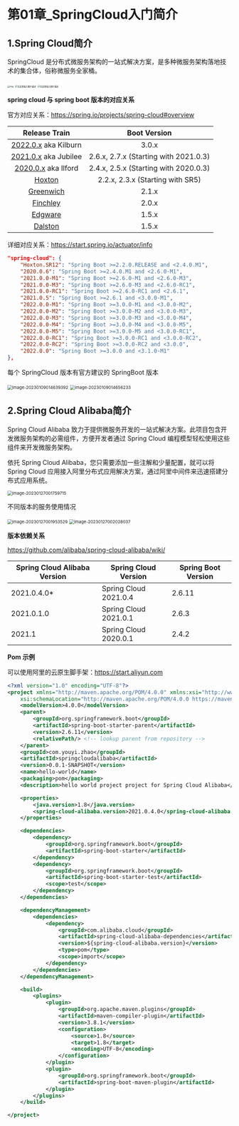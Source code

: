 # 第01章_SpringCloud入门简介

## 1.Spring Cloud简介

SpringCloud 是分布式微服务架构的一站式解决方案，是多种微服务架构落地技术的集合体，俗称微服务全家桶。

<img src="https://raw.githubusercontent.com/Famezyy/picture/master/notePictureBed/20200603155055794-fc07cd451761e5e06eb2c996682d5ef7-eec8bd.png" alt="img" style="zoom: 33%;" />

<img src="https://raw.githubusercontent.com/Famezyy/picture/master/notePictureBed/2020060315584195-ea7d2e5f5061ee36b08eb3cac7b6be3d-cc347c.png" alt="在这里插入图片描述" style="zoom: 33%;" />

<img src="https://raw.githubusercontent.com/Famezyy/picture/master/notePictureBed/20200603160047209-8a41543f45157695aba72b6e87d9519b-12c8c1.png" alt="在这里插入图片描述" style="zoom:33%;" />

**spring cloud 与 spring boot 版本的对应关系**

官方对应关系：https://spring.io/projects/spring-cloud#overview

|                        Release Train                         |             Boot Version              |
| :----------------------------------------------------------: | :-----------------------------------: |
| [2022.0.x](https://github.com/spring-cloud/spring-cloud-release/wiki/Spring-Cloud-2022.0-Release-Notes) aka Kilburn |                 3.0.x                 |
| [2021.0.x](https://github.com/spring-cloud/spring-cloud-release/wiki/Spring-Cloud-2021.0-Release-Notes) aka Jubilee | 2.6.x, 2.7.x (Starting with 2021.0.3) |
| [2020.0.x](https://github.com/spring-cloud/spring-cloud-release/wiki/Spring-Cloud-2020.0-Release-Notes) aka Ilford | 2.4.x, 2.5.x (Starting with 2020.0.3) |
| [Hoxton](https://github.com/spring-cloud/spring-cloud-release/wiki/Spring-Cloud-Hoxton-Release-Notes) |   2.2.x, 2.3.x (Starting with SR5)    |
| [Greenwich](https://github.com/spring-projects/spring-cloud/wiki/Spring-Cloud-Greenwich-Release-Notes) |                 2.1.x                 |
| [Finchley](https://github.com/spring-projects/spring-cloud/wiki/Spring-Cloud-Finchley-Release-Notes) |                 2.0.x                 |
| [Edgware](https://github.com/spring-projects/spring-cloud/wiki/Spring-Cloud-Edgware-Release-Notes) |                 1.5.x                 |
| [Dalston](https://github.com/spring-projects/spring-cloud/wiki/Spring-Cloud-Dalston-Release-Notes) |                 1.5.x                 |

详细对应关系：https://start.spring.io/actuator/info

```json
"spring-cloud": {
    "Hoxton.SR12": "Spring Boot >=2.2.0.RELEASE and <2.4.0.M1",
    "2020.0.6": "Spring Boot >=2.4.0.M1 and <2.6.0-M1",
    "2021.0.0-M1": "Spring Boot >=2.6.0-M1 and <2.6.0-M3",
    "2021.0.0-M3": "Spring Boot >=2.6.0-M3 and <2.6.0-RC1",
    "2021.0.0-RC1": "Spring Boot >=2.6.0-RC1 and <2.6.1",
    "2021.0.5": "Spring Boot >=2.6.1 and <3.0.0-M1",
    "2022.0.0-M1": "Spring Boot >=3.0.0-M1 and <3.0.0-M2",
    "2022.0.0-M2": "Spring Boot >=3.0.0-M2 and <3.0.0-M3",
    "2022.0.0-M3": "Spring Boot >=3.0.0-M3 and <3.0.0-M4",
    "2022.0.0-M4": "Spring Boot >=3.0.0-M4 and <3.0.0-M5",
    "2022.0.0-M5": "Spring Boot >=3.0.0-M5 and <3.0.0-RC1",
    "2022.0.0-RC1": "Spring Boot >=3.0.0-RC1 and <3.0.0-RC2",
    "2022.0.0-RC2": "Spring Boot >=3.0.0-RC2 and <3.0.0",
    "2022.0.0": "Spring Boot >=3.0.0 and <3.1.0-M1"
},
```

每个 SpringCloud 版本有官方建议的 SpringBoot 版本

<img src="https://raw.githubusercontent.com/Famezyy/picture/master/notePictureBed/image-20230109014639392-297e18d88777a0f60f1a731ad2a06a3c-34fff3.png" alt="image-20230109014639392" style="zoom:67%;" />

<img src="https://raw.githubusercontent.com/Famezyy/picture/master/notePictureBed/image-20230109014656233-33454c01ff4767331a483fd1f3aa73af-f99a45.png" alt="image-20230109014656233" style="zoom:67%;" />

## 2.Spring Cloud Alibaba简介

Spring Cloud Alibaba 致力于提供微服务开发的一站式解决方案。此项目包含开发微服务架构的必需组件，方便开发者通过 Spring Cloud 编程模型轻松使用这些组件来开发微服务架构。

依托 Spring Cloud Alibaba，您只需要添加一些注解和少量配置，就可以将 Spring Cloud 应用接入阿里分布式应用解决方案，通过阿里中间件来迅速搭建分布式应用系统。

<img src="https://raw.githubusercontent.com/Famezyy/picture/master/notePictureBed/202301270017733.png" alt="image-20230127001759715" style="zoom:67%;" />

不同版本的服务使用情况

<img src="https://raw.githubusercontent.com/Famezyy/picture/master/notePictureBed/202301270019547.png" alt="image-20230127001953529" style="zoom:67%;" />

<img src="https://raw.githubusercontent.com/Famezyy/picture/master/notePictureBed/202301270020054.png" alt="image-20230127002028037" style="zoom:67%;" />

**版本依赖关系**

https://github.com/alibaba/spring-cloud-alibaba/wiki/

| Spring Cloud Alibaba Version | Spring Cloud Version  | Spring Boot Version |
| ---------------------------- | --------------------- | ------------------- |
| 2021.0.4.0*                  | Spring Cloud 2021.0.4 | 2.6.11              |
| 2021.0.1.0                   | Spring Cloud 2021.0.1 | 2.6.3               |
| 2021.1                       | Spring Cloud 2020.0.1 | 2.4.2               |

**Pom 示例**

可以使用阿里的云原生脚手架：https://start.aliyun.com

```xml
<?xml version="1.0" encoding="UTF-8"?>
<project xmlns="http://maven.apache.org/POM/4.0.0" xmlns:xsi="http://www.w3.org/2001/XMLSchema-instance"
    xsi:schemaLocation="http://maven.apache.org/POM/4.0.0 https://maven.apache.org/xsd/maven-4.0.0.xsd">
    <modelVersion>4.0.0</modelVersion>
    <parent>
        <groupId>org.springframework.boot</groupId>
        <artifactId>spring-boot-starter-parent</artifactId>
        <version>2.6.11</version>
        <relativePath/> <!-- lookup parent from repository -->
    </parent>
    <groupId>com.youyi.zhao</groupId>
    <artifactId>springcloudalibaba</artifactId>
    <version>0.0.1-SNAPSHOT</version>
    <name>hello-world</name>
    <packaging>pom</packaging>
    <description>hello world project project for Spring Cloud Alibaba</description>

    <properties>
        <java.version>1.8</java.version>
        <spring-cloud-alibaba.version>2021.0.4.0</spring-cloud-alibaba.version>
    </properties>

    <dependencies>
        <dependency>
            <groupId>org.springframework.boot</groupId>
            <artifactId>spring-boot-starter</artifactId>
        </dependency>
        <dependency>
            <groupId>org.springframework.boot</groupId>
            <artifactId>spring-boot-starter-test</artifactId>
            <scope>test</scope>
        </dependency>
    </dependencies>

    <dependencyManagement>
        <dependencies>
            <dependency>
                <groupId>com.alibaba.cloud</groupId>
                <artifactId>spring-cloud-alibaba-dependencies</artifactId>
                <version>${spring-cloud-alibaba.version}</version>
                <type>pom</type>
                <scope>import</scope>
            </dependency>
        </dependencies>
    </dependencyManagement>

    <build>
        <plugins>
            <plugin>
                <groupId>org.apache.maven.plugins</groupId>
                <artifactId>maven-compiler-plugin</artifactId>
                <version>3.8.1</version>
                <configuration>
                    <source>1.8</source>
                    <target>1.8</target>
                    <encoding>UTF-8</encoding>
                </configuration>
            </plugin>
            <plugin>
                <groupId>org.springframework.boot</groupId>
                <artifactId>spring-boot-maven-plugin</artifactId>
            </plugin>
        </plugins>
    </build>

</project>
```

